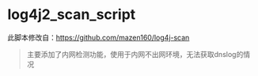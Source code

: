 # log4j2_scan_script
此脚本修改自：https://github.com/mazen160/log4j-scan

> 主要添加了内网检测功能，使用于内网不出网环境，无法获取dnslog的情况


